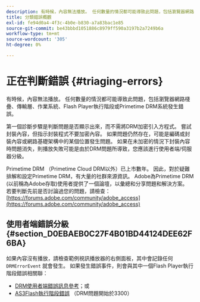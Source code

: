 ```yaml
---
description: 有時候，內容無法播放。 任何數量的情況都可能導致此問題，包括瀏覽器網路棧疊、傳輸層、作業系統、Flash Player執行階段或Primetime DRM系統發生錯誤。
title: 分類錯誤概觀
exl-id: fe94d0a4-4f3c-4b0e-b830-a7a83bac1e85
source-git-commit: be43bbbd1051886c8979ff590a3197b2a7249b6a
workflow-type: tm+mt
source-wordcount: '305'
ht-degree: 0%

---
```


# 正在判斷錯誤 {#triaging-errors}

有時候，內容無法播放。 任何數量的情況都可能導致此問題，包括瀏覽器網路棧疊、傳輸層、作業系統、Flash Player執行階段或Primetime DRM系統發生錯誤。

第一個診斷步驟是判斷問題是否顯示出來，而不需將DRM加密引入方程式。 嘗試封裝內容，但指示封裝程式不要加密內容。 如果問題仍然存在，可能是編碼或封裝內容或網路基礎架構中的某個位置發生問題。 如果在未加密的情況下封裝內容時問題消失，則播放失敗可能是由於DRM問題所導致，您應該進行使用者端/伺服器分級。

Primetime DRM （Primetime Cloud DRM以外）已上市數年。 因此，對於疑難排解和設定Primetime DRM，有大量的社群來源資訊。 Adobe為Primetime DRM (以前稱為Adobe存取)使用者提供了一個論壇，以彙總和分享問題和解決方案。 若要判斷先前是否討論過您的問題，請檢查： [https://forums.adobe.com/community/adobe_access](https://forums.adobe.com/community/adobe_access)

## 使用者端錯誤分級 {#section_D0EBAEB0C27F4B01BD44124DEE62F6BA}

如果內容沒有播放，請檢查範例視訊播放器的右側面板，其中會記錄任何 `DRMErrorEvent` 就會發生。 如果發生錯誤事件，則會與其中一個Flash Player執行階段錯誤相關聯：

* [DRM使用者端錯誤訊息參考](https://help.adobe.com/en_US/primetime/drm/index.html#reference-DRM_Client_Error_Messages)；或
* [AS3Flash執行階段錯誤](https://help.adobe.com/en_US/FlashPlatform/reference/actionscript/3/runtimeErrors.html) （DRM問題開始於3300）
